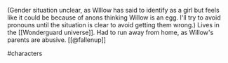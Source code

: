 (Gender situation unclear, as WIllow has said to identify as a girl but feels like it could be because of anons thinking Willow is an egg. I'll try to avoid pronouns until the situation is clear to avoid getting them wrong.) Lives in the [[Wonderguard universe]]. Had to run away from home, as Willow's parents are abusive. [[@fallenup]]

#characters 